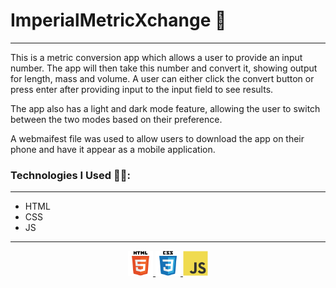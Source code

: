 # ImperialMetricXchange 📏

<hr>

This is a metric conversion app which allows a user to provide an input number.
The app will then take this number and convert it, showing output for length, mass and volume.
A user can either click the convert button or press enter after providing input to the input field to see results.

The app also has a light and dark mode feature, allowing the user to switch between the two modes based on their preference.

A webmaifest file was used to allow users to download the app on their phone and have it appear as a mobile application.

### Technologies I Used 🧑‍💻:

<hr>

- HTML
- CSS
- JS

<hr>
<p align="center">
  <!-- html -->
  <a href="https://www.w3.org/html/" target="_blank" rel="noreferrer">
    <img
      src="https://raw.githubusercontent.com/devicons/devicon/master/icons/html5/html5-original-wordmark.svg"
      alt="html5"
      width="40"
      height="40"
    />
  </a>
  <!-- #css -->
  <a href="https://www.w3schools.com/css/" target="_blank" rel="noreferrer">
    <img
      src="https://raw.githubusercontent.com/devicons/devicon/master/icons/css3/css3-original-wordmark.svg"
      alt="css3"
      width="40"
      height="40"
    />
    <!-- JS -->
    <a
      href="https://developer.mozilla.org/en-US/docs/Web/JavaScript"
      target="_blank"
      rel="noreferrer"
    >
      <img
        src="https://raw.githubusercontent.com/devicons/devicon/master/icons/javascript/javascript-original.svg"
        alt="javascript"
        width="40"
        height="40"
      />
    </a>
    </p>
